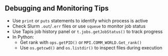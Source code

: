 ## Debugging and Monitoring Tips

* Use `print` or `puts` statements to identify which process is active
* Check Slurm `.out`/`.err` files or use `squeue` to monitor job status
* Use Tapis job history panel or `t.jobs.getJobStatus()` to track progress
* In Python:
  * Get rank with `ops.getPID()` or `MPI.COMM_WORLD.Get_rank()`
  * Use `os.getcwd()` and `os.listdir()` to inspect files during execution
